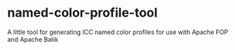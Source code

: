# named-color-profile-tool
A little tool for generating ICC named color profiles for use with Apache FOP and Apache Batik
